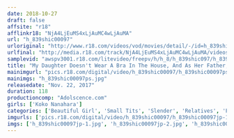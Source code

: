 ```yaml
---
date: 2018-10-27
draft: false
affsite: "r18"
afflinkr18: "NjA4LjEuMS4xLjAuMC4wLjAuMA"
url: "h_839shic00097"
urloriginal: "http://www.r18.com/videos/vod/movies/detail/-/id=h_839shic00097"
urlfinal: "http://media.r18.com/track/NjA4LjEuMS4xLjAuMC4wLjAuMA/videos/vod/movies/detail/-/id=h_839shic00097"
samplevid: "awspv3001.r18.com/litevideo/freepv/h/h_8/h_839shic097/h_839shic097_dmb_w.mp4"
title: "My Daughter Doesn't Wear A Bra In The House, And As Her Father, I Have A Hard Time With It... Koko-chan Koko Nanahara"
mainimgurl: "pics.r18.com/digital/video/h_839shic00097/h_839shic00097ps.jpg"
mainimgs: "h_839shic00097ps.jpg"
releasedate: "Nov. 22, 2017"
duration: 118
productioncomp: "Adolscence.com"
girls: ['Koko Nanahara']
categories: ['Beautiful Girl', 'Small Tits', 'Slender', 'Relatives', 'Featured Actress', 'Hi-Def']
imgurls: ['pics.r18.com/digital/video/h_839shic00097/h_839shic00097jp-1.jpg', 'pics.r18.com/digital/video/h_839shic00097/h_839shic00097jp-2.jpg', 'pics.r18.com/digital/video/h_839shic00097/h_839shic00097jp-3.jpg', 'pics.r18.com/digital/video/h_839shic00097/h_839shic00097jp-4.jpg', 'pics.r18.com/digital/video/h_839shic00097/h_839shic00097jp-5.jpg', 'pics.r18.com/digital/video/h_839shic00097/h_839shic00097jp-6.jpg', 'pics.r18.com/digital/video/h_839shic00097/h_839shic00097jp-7.jpg', 'pics.r18.com/digital/video/h_839shic00097/h_839shic00097jp-8.jpg', 'pics.r18.com/digital/video/h_839shic00097/h_839shic00097jp-9.jpg', 'pics.r18.com/digital/video/h_839shic00097/h_839shic00097jp-10.jpg', 'pics.r18.com/digital/video/h_839shic00097/h_839shic00097jp-11.jpg', 'pics.r18.com/digital/video/h_839shic00097/h_839shic00097jp-12.jpg', 'pics.r18.com/digital/video/h_839shic00097/h_839shic00097jp-13.jpg', 'pics.r18.com/digital/video/h_839shic00097/h_839shic00097jp-14.jpg', 'pics.r18.com/digital/video/h_839shic00097/h_839shic00097jp-15.jpg', 'pics.r18.com/digital/video/h_839shic00097/h_839shic00097jp-16.jpg', 'pics.r18.com/digital/video/h_839shic00097/h_839shic00097jp-17.jpg', 'pics.r18.com/digital/video/h_839shic00097/h_839shic00097jp-18.jpg', 'pics.r18.com/digital/video/h_839shic00097/h_839shic00097jp-19.jpg', 'pics.r18.com/digital/video/h_839shic00097/h_839shic00097jp-20.jpg']
imgs: ['h_839shic00097jp-1.jpg', 'h_839shic00097jp-2.jpg', 'h_839shic00097jp-3.jpg', 'h_839shic00097jp-4.jpg', 'h_839shic00097jp-5.jpg', 'h_839shic00097jp-6.jpg', 'h_839shic00097jp-7.jpg', 'h_839shic00097jp-8.jpg', 'h_839shic00097jp-9.jpg', 'h_839shic00097jp-10.jpg', 'h_839shic00097jp-11.jpg', 'h_839shic00097jp-12.jpg', 'h_839shic00097jp-13.jpg', 'h_839shic00097jp-14.jpg', 'h_839shic00097jp-15.jpg', 'h_839shic00097jp-16.jpg', 'h_839shic00097jp-17.jpg', 'h_839shic00097jp-18.jpg', 'h_839shic00097jp-19.jpg', 'h_839shic00097jp-20.jpg']
---
```

